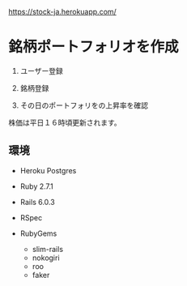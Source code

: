https://stock-ja.herokuapp.com/

# 銘柄ポートフォリオを作成

1. ユーザー登録

2. 銘柄登録

3. その日のポートフォリをの上昇率を確認

株価は平日１６時頃更新されます。

## 環境

* Heroku Postgres

* Ruby 2.7.1

* Rails 6.0.3

* RSpec

* RubyGems
  - slim-rails
  - nokogiri
  - roo
  - faker
